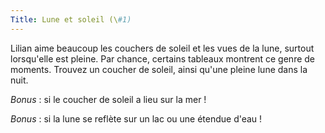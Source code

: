 ```yaml
---
Title: Lune et soleil (\#1)
---
```


Lilian aime beaucoup les couchers de soleil et les vues de la lune, surtout lorsqu'elle est pleine.
Par chance, certains tableaux montrent ce genre de moments.
Trouvez un coucher de soleil, ainsi qu'une pleine lune dans la nuit.

*Bonus* : si le coucher de soleil a lieu sur la mer !

*Bonus* : si la lune se reflète sur un lac ou une étendue d'eau !
